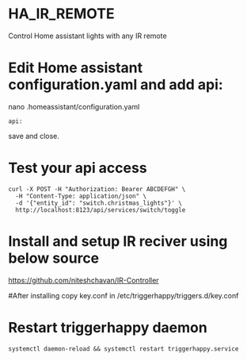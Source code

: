 # HA_IR_REMOTE
Control Home assistant lights with any IR remote 

# Edit Home assistant configuration.yaml and add api:
nano .homeassistant/configuration.yaml
```
api:
```
save and close.

# Test your api access
```
curl -X POST -H "Authorization: Bearer ABCDEFGH" \
  -H "Content-Type: application/json" \
  -d '{"entity_id": "switch.christmas_lights"}' \
  http://localhost:8123/api/services/switch/toggle
```
# Install and setup IR reciver using below source
https://github.com/niteshchavan/IR-Controller

#After installing copy key.conf in
/etc/triggerhappy/triggers.d/key.conf

# Restart triggerhappy daemon
```
systemctl daemon-reload && systemctl restart triggerhappy.service

```
